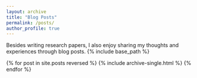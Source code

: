 ```yaml
---
layout: archive
title: "Blog Posts"
permalink: /posts/
author_profile: true
---
```


Besides writing research papers, I also enjoy sharing my thoughts and experiences through blog posts. 
{% include base_path %}

{% for post in site.posts reversed %}
  {% include archive-single.html %}
{% endfor %}
